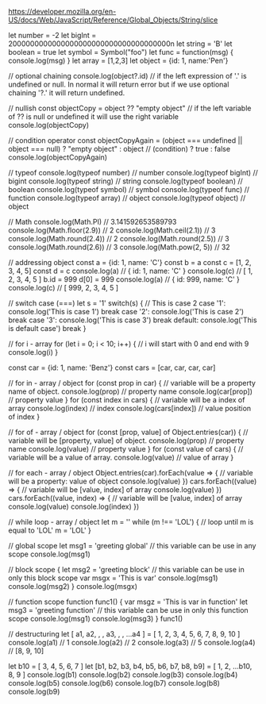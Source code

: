 https://developer.mozilla.org/en-US/docs/Web/JavaScript/Reference/Global_Objects/String/slice

let number = -2
let bigInt = 2000000000000000000000000000000000000n
let string = 'B'
let boolean = true
let symbol = Symbol("foo")
let func = function(msg) { console.log(msg) } 
let array = [1,2,3]
let object = {id: 1, name:'Pen'}

// optional chaining
console.log(object?.id) // if the left expression of '.' is undefined or null. In normal it will return error but if we use optional chaining '?.' it will return undefined.

// nullish
const objectCopy = object ?? "empty object" // if the left variable of ?? is null or undefined it will use the right variable
console.log(objectCopy)

// condition operator
const objectCopyAgain = (object === undefined || object === null) ? "empty object" : object // (condition) ? true : false
console.log(objectCopyAgain)

// typeof
console.log(typeof number) // number
console.log(typeof bigInt) // bigint
console.log(typeof string) // string
console.log(typeof boolean) // boolean
console.log(typeof symbol) // symbol
console.log(typeof func) // function
console.log(typeof array) // object
console.log(typeof object) // object

// Math
console.log(Math.PI) // 3.141592653589793
console.log(Math.floor(2.9)) // 2
console.log(Math.ceil(2.1)) // 3
console.log(Math.round(2.4)) // 2
console.log(Math.round(2.5)) // 3
console.log(Math.round(2.6)) // 3
console.log(Math.pow(2, 5)) // 32

// addressing object
const a = {id: 1, name: 'C'}
const b = a
const c = [1, 2, 3, 4, 5]
const d = c
console.log(a) // { id: 1, name: 'C' }
console.log(c) // [ 1, 2, 3, 4, 5 ]
b.id = 999
d[0] = 999
console.log(a) // { id: 999, name: 'C' }
console.log(c) // [ 999, 2, 3, 4, 5 ]

// switch case (===)
let s = '1'
switch(s) { // This is case 2
    case '1': console.log('This is case 1')
        break
    case '2': console.log('This is case 2')
        break
    case '3': console.log('This is case 3')
        break
    default: console.log('This is default case')
        break
}

// for i - array
for (let i = 0; i < 10; i++) { // i will start with 0 and end with 9
    console.log(i)
}

const car = {id: 1, name: 'Benz'}
const cars = [car, car, car, car]

// for in - array / object
for (const prop in car) { // variable will be a property name of object. 
    console.log(prop) // property name
    console.log(car[prop]) // property value
}
for (const index in cars) { // variable will be a index of array
    console.log(index) // index
    console.log(cars[index]) // value position of index
}

// for of - array / object
for (const [prop, value] of Object.entries(car)) { // variable will be [property, value] of object.
    console.log(prop) // property name
    console.log(value) // property value
}
for (const value of cars) { // variable will be a value of array.
    console.log(value) // value of array
}

// for each - array / object
Object.entries(car).forEach(value => { // variable will be a property: value of object
    console.log(value)
})
cars.forEach((value) => { // variable will be [value, index] of array
    console.log(value)
})
cars.forEach((value, index) => { // variable will be [value, index] of array
    console.log(value)
    console.log(index)
})

// while loop - array / object
let m = ''
while (m !== 'LOL') { // loop until m is equal to 'LOL'
    m = 'LOL'
}

// global scope
let msg1 = 'greeting global' // this variable can be use in any scope
console.log(msg1)

// block scope
{
    let msg2 = 'greeting block' // this variable can be use in only this block scope
    var msgx = 'This is var'
    console.log(msg1)
    console.log(msg2)
}
console.log(msgx)

// function scope
function func1() {
    var msgz = 'This is var in function'
    let msg3 = 'greeting function' // this variable can be use in only this function scope
    console.log(msg1)
    console.log(msg3)
}
func1()

// destructuring
let [ a1, a2, , , a3, , , ...a4 ] = [ 1, 2, 3, 4, 5, 6, 7, 8, 9, 10 ]
console.log(a1) // 1
console.log(a2) // 2
console.log(a3) // 5
console.log(a4) // [8, 9, 10]

let b10 = [ 3, 4, 5, 6, 7 ]
let [b1, b2, b3, b4, b5, b6, b7, b8, b9] = [ 1, 2, ...b10, 8, 9 ]
console.log(b1)
console.log(b2)
console.log(b3)
console.log(b4)
console.log(b5)
console.log(b6)
console.log(b7)
console.log(b8)
console.log(b9)
